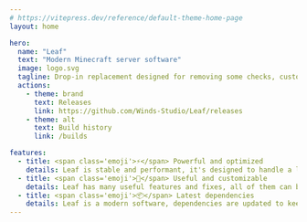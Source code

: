 ```yaml
---
# https://vitepress.dev/reference/default-theme-home-page
layout: home

hero:
  name: "Leaf"
  text: "Modern Minecraft server software"
  image: logo.svg
  tagline: Drop-in replacement designed for removing some checks, customized, and high-performance built on top of Gale with optimization from other forks
  actions:
    - theme: brand
      text: Releases
      link: https://github.com/Winds-Studio/Leaf/releases
    - theme: alt
      text: Build history
      link: /builds

features:
  - title: <span class='emoji'>⚡</span> Powerful and optimized
    details: Leaf is stable and performant, it's designed to handle a large number of players
  - title: <span class='emoji'>🧬</span> Useful and customizable
    details: Leaf has many useful features and fixes, all of them can be customized in config
  - title: <span class='emoji'>📦</span> Latest dependencies
    details: Leaf is a modern software, dependencies are updated to keep Leaf up-to-date
---
```

